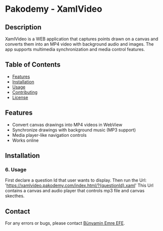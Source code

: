 # Pakodemy - XamlVideo

## Description
XamlVideo is a WEB application that captures points drawn on a canvas and converts them into an MP4 video with background audio and images. The app supports multimedia synchronization and media control features.

## Table of Contents
- [Features](#features)
- [Installation](#installation)
- [Usage](#usage)
- [Contributing](#contributing)
- [License](#license)

## Features
- Convert canvas drawings into MP4 videos in WebView
- Synchronize drawings with background music (MP3 support)
- Media player-like navigation controls
- Works online

## Installation
   
### 6. **Usage**
First declare a question Id that user wants to display. 
Then run the Url: 'https://xamlvideo.pakodemy.com/index.html/?{questionId}.xaml'
This Url contains a canvas and audio player that controls mp3 file and canvas skecthes.


## Contact
For any errors or bugs, please contact [Bünyamin Emre EFE](mailto:befe22@ku.edu.tr).

